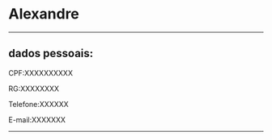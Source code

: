 # Alexandre

---


## dados pessoais:

CPF:XXXXXXXXXX

RG:XXXXXXXX

Telefone:XXXXXX

E-mail:XXXXXXX

---